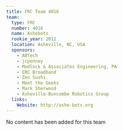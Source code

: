 ```yaml
---
title: FRC Team 4016
team:
  type: FRC
  number: 4016
  name: Ashebots
  rookie_year: 2012
  location: Asheville, NC, USA
  sponsors:
    - ABTech
    - jcpenney
    - Medlock & Associates Engineering, PA
    - ERC Broadband
    - Zen Sushi
    - Meet the Geeks
    - Mark Sherwood
    - Asheville-Buncombe Robotics Group
  links:
    Website: http://ashe-bots.org
---
```

No content has been added for this team
